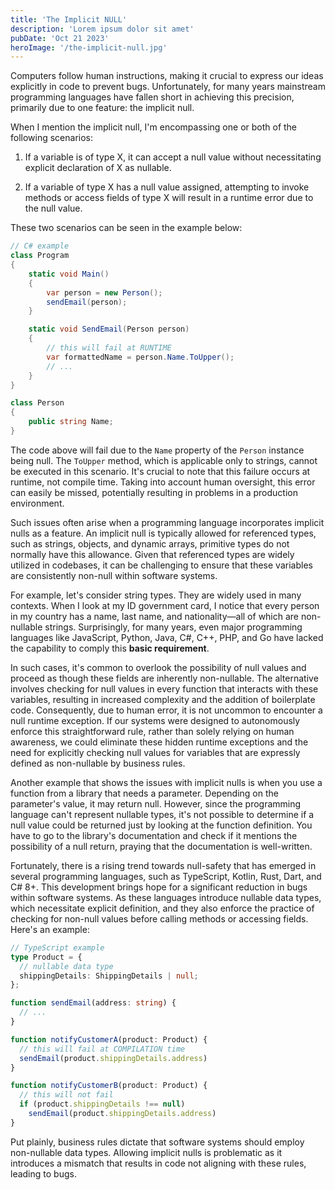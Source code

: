 ```yaml
---
title: 'The Implicit NULL'
description: 'Lorem ipsum dolor sit amet'
pubDate: 'Oct 21 2023'
heroImage: '/the-implicit-null.jpg'
---
```


Computers follow human instructions, making it crucial to express our ideas explicitly in code to prevent bugs. Unfortunately, for many years mainstream programming languages have fallen short in achieving this precision, primarily due to one feature: the implicit null.

When I mention the implicit null, I'm encompassing one or both of the following scenarios:

1. If a variable is of type X, it can accept a null value without necessitating explicit declaration of X as nullable.

2. If a variable of type X has a null value assigned, attempting to invoke methods or access fields of type X will result in a runtime error due to the null value.

These two scenarios can be seen in the example below:
```csharp
// C# example
class Program
{
    static void Main() 
    {
        var person = new Person();
        sendEmail(person);
    }

    static void SendEmail(Person person) 
    {
        // this will fail at RUNTIME
        var formattedName = person.Name.ToUpper();
        // ...
    }
}

class Person 
{
    public string Name;
}
```

The code above will fail due to the `Name` property of the `Person` instance being null. The `ToUpper` method, which is applicable only to strings, cannot be executed in this scenario. It's crucial to note that this failure occurs at runtime, not compile time. Taking into account human oversight, this error can easily be missed, potentially resulting in problems in a production environment.

Such issues often arise when a programming language incorporates implicit nulls as a feature. An implicit null is typically allowed for referenced types, such as strings, objects, and dynamic arrays, primitive types do not normally have this allowance. Given that referenced types are widely utilized in codebases, it can be challenging to ensure that these variables are consistently non-null within software systems.

For example, let's consider string types. They are widely used in many contexts. When I look at my ID government card, I notice that every person in my country has a name, last name, and nationality—all of which are non-nullable strings. Surprisingly, for many years, even major programming languages like JavaScript, Python, Java, C#, C++, PHP, and Go have lacked the capability to comply this **basic requirement**.

In such cases, it's common to overlook the possibility of null values and proceed as though these fields are inherently non-nullable. The alternative involves checking for null values in every function that interacts with these variables, resulting in increased complexity and the addition of boilerplate code. Consequently, due to human error, it is not uncommon to encounter a null runtime exception. If our systems were designed to autonomously enforce this straightforward rule, rather than solely relying on human awareness, we could eliminate these hidden runtime exceptions and the need for explicitly checking null values for variables that are expressly defined as non-nullable by business rules.

Another example that shows the issues with implicit nulls is when you use a function from a library that needs a parameter. Depending on the parameter's value, it may return null. However, since the programming language can't represent nullable types, it's not possible to determine if a null value could be returned just by looking at the function definition. You have to go to the library's documentation and check if it mentions the possibility of a null return, praying that the documentation is well-written.

Fortunately, there is a rising trend towards null-safety that has emerged in several programming languages, such as TypeScript, Kotlin, Rust, Dart, and C# 8+. This development brings hope for a significant reduction in bugs within software systems. As these languages introduce nullable data types, which necessitate explicit definition, and they also enforce the practice of checking for non-null values before calling methods or accessing fields. Here's an example:

```ts
// TypeScript example
type Product = {
  // nullable data type
  shippingDetails: ShippingDetails | null;
};

function sendEmail(address: string) {
  // ...
}

function notifyCustomerA(product: Product) {
  // this will fail at COMPILATION time
  sendEmail(product.shippingDetails.address)
}

function notifyCustomerB(product: Product) {
  // this will not fail
  if (product.shippingDetails !== null)
    sendEmail(product.shippingDetails.address)
}
```

Put plainly, business rules dictate that software systems should employ non-nullable data types. Allowing implicit nulls is problematic as it introduces a mismatch that results in code not aligning with these rules, leading to bugs.